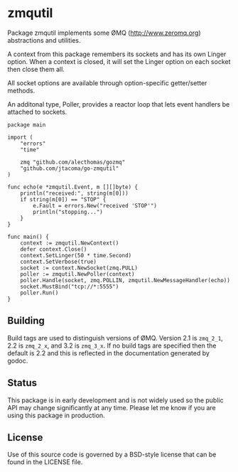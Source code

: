# zmqutil

Package zmqutil implements some ØMQ (http://www.zeromq.org) abstractions and
utilities.

A context from this package remembers its sockets and has its own Linger
option.  When a context is closed, it will set the Linger option on each
socket then close them all.

All socket options are available through option-specific getter/setter methods.

An additonal type, Poller, provides a reactor loop that lets event handlers be
attached to sockets.

	package main

	import (
		"errors"
		"time"

		zmq "github.com/alecthomas/gozmq"
		"github.com/jtacoma/go-zmqutil"
	)

	func echo(e *zmqutil.Event, m [][]byte) {
		println("received:", string(m[0]))
		if string(m[0]) == "STOP" {
			e.Fault = errors.New("received 'STOP'")
			println("stopping...")
		}
	}

	func main() {
		context := zmqutil.NewContext()
		defer context.Close()
		context.SetLinger(50 * time.Second)
		context.SetVerbose(true)
		socket := context.NewSocket(zmq.PULL)
		poller := zmqutil.NewPoller(context)
		poller.Handle(socket, zmq.POLLIN, zmqutil.NewMessageHandler(echo))
		socket.MustBind("tcp://*:5555")
		poller.Run()
	}

## Building

Build tags are used to distinguish versions of ØMQ.  Version 2.1 is `zmq_2_1`,
2.2 is `zmq_2_x`, and 3.2 is `zmq_3_x`.  If no build tags are specified then the
default is 2.2 and this is reflected in the documentation generated by godoc.

## Status

This package is in early development and is not widely used so the public API
may change significantly at any time.  Please let me know if you are using this
package in production.

## License

Use of this source code is governed by a BSD-style license that can be found in
the LICENSE file.
